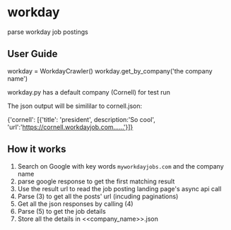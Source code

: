 # workday
parse workday job postings


## User Guide

workday = WorkdayCrawler()
workday.get_by_company('the company name')

workday.py has a default company (Cornell) for test run

The json output will be simililar to cornell.json:

{'cornell': [{'title': 'president', description:'So cool', 'url':'https://cornell.workdayjob.com......'}]}

## How it works

1. Search on Google with key words `myworkdayjobs.com` and the company name
2. parse google response to get the first matching result
3. Use the result url to read the job posting landing page's async api call
4. Parse (3) to get all the posts' url (incuding paginations)
5. Get all the json responses by calling (4)
6. Parse (5) to get the job details
7. Store all the details in <<company_name>>.json
